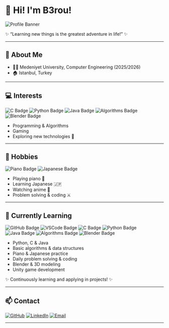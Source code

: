# 👋 Hi! I'm B3rou!  

![Profile Banner](https://i.imgur.com/npkyCFH.png)

✨ “Learning new things is the greatest adventure in life!” ✨  

---

## 🏫 About Me
- 👨‍🎓 Medeniyet University, Computer Engineering (2025/2026)  
- 🏠 Istanbul, Turkey

---

## 💻 Interests

![C Badge](https://img.shields.io/badge/C-00599C?style=for-the-badge&logo=c&logoColor=white)
![Python Badge](https://img.shields.io/badge/Python-3776AB?style=for-the-badge&logo=python&logoColor=white)
![Java Badge](https://img.shields.io/badge/Java-007396?style=for-the-badge&logo=java&logoColor=white)
![Algorithms Badge](https://img.shields.io/badge/Algorithms-FE7F23?style=for-the-badge)
![Blender Badge](https://img.shields.io/badge/Blender-F5792A?style=for-the-badge&logo=blender&logoColor=white)

- Programming & Algorithms  
- Gaming  
- Exploring new technologies 🚀  

---

## 🎹 Hobbies

![Piano Badge](https://img.shields.io/badge/Piano-000000?style=for-the-badge&logo=pianotiles&logoColor=white)
![Japanese Badge](https://img.shields.io/badge/Japanese-🇯🇵-red?style=for-the-badge)

- Playing piano 🎹  
- Learning Japanese 🇯🇵  
- Watching anime 🎥  
- Problem solving & coding ⚔️
  
---

## 🌱 Currently Learning

![GitHub Badge](https://img.shields.io/badge/GitHub-181717?style=for-the-badge&logo=github&logoColor=white)
![VSCode Badge](https://img.shields.io/badge/VSCode-007ACC?style=for-the-badge&logo=visual-studio-code&logoColor=white)
![C Badge](https://img.shields.io/badge/C-00599C?style=for-the-badge&logo=c&logoColor=white)
![Python Badge](https://img.shields.io/badge/Python-3776AB?style=for-the-badge&logo=python&logoColor=white)
![Java Badge](https://img.shields.io/badge/Java-007396?style=for-the-badge&logo=java&logoColor=white)
![Algorithms Badge](https://img.shields.io/badge/Algorithms-FE7F23?style=for-the-badge)
![Blender Badge](https://img.shields.io/badge/Blender-F5792A?style=for-the-badge&logo=blender&logoColor=white)

- Python, C & Java  
- Basic algorithms & data structures  
- Piano & Japanese practice  
- Daily problem solving & coding  
- Blender & 3D modeling  
- Unity game development

✨ Continuously learning and applying in projects! ✨

---

## 📫 Contact

[![GitHub](https://img.shields.io/badge/GitHub-181717?style=for-the-badge&logo=github&logoColor=white)](https://github.com/b3rou)
[![LinkedIn](https://img.shields.io/badge/LinkedIn-0A66C2?style=for-the-badge&logo=linkedin&logoColor=white)](https://www.linkedin.com/in/muhammedberatkolip)
[![Email](https://img.shields.io/badge/Email-D14836?style=for-the-badge&logo=gmail&logoColor=white)](mailto:beratkolip@gmail.com)

---
